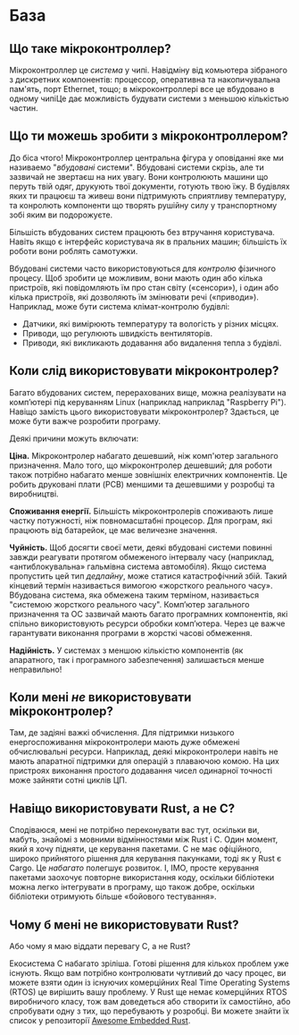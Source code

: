 # База

## Що таке мікроконтроллер?

Мікроконтроллер це *система* у чипі. Навідміну від комьютера зібраного з дискретних компонентів:
процессор, оперативна та накопичувальна пам'ять, порт Ethernet, тощо; в мікроконтроллері все це
вбудовано в одному чипіЦе дає можливість будувати системи з меньшою кількістью частин.

## Що ти можешь зробити з мікроконтроллером?


До біса чтого! Мікроконтроллер центральна фігура у оповіданні яке ми називаемо "*вбудовані* системи".
Вбудовані системи скрізь, але ти зазвичай не звертаєш на них увагу. Вони контролюють машини що
перуть твій одяг, друкують твої документи, готують твою їжу. В будівлях яких ти працюєш та живеш 
вони підтримують сприятливу температуру, та конролють компоненти що творять рушійну силу у транспортному
зобі яким ви подорожуєте.

Більшість вбудованих систем працюють без втручання користувача. Навіть якщо є інтерфейс користувача 
як в пральних машин; більшість їх роботи вони роблять самотужки.

Вбудовані системи часто використовуються для *контролю* фізичного процесу. 
Щоб зробити це можливим, вони мають один або кілька пристроїв, 
які повідомляють їм про стан світу («сенсори»), і один або кілька пристроїв, 
які дозволяють їм змінювати речі («приводи»). Наприклад, може бути система клімат-контролю будівлі:

- Датчики, які вимірюють температуру та вологість у різних місцях.
- Приводи, що регулюють швидкість вентиляторів.
- Приводи, які викликають додавання або видалення тепла з будівлі.

## Коли слід використовувати мікроконтролер?

Багато вбудованих систем, перерахованих вище, можна реалізувати на комп’ютері під керуванням Linux 
(наприклад наприклад "Raspberry Pi"). Навіщо замість цього використовувати мікроконтролер? 
Здається, це може бути важче розробити програму.

Деякі причини можуть включати:

**Ціна.** Мікроконтролер набагато дешевший, ніж комп'ютер загального призначення. 
Мало того, що мікроконтролер дешевший; для роботи також потрібно набагато менше зовнішніх електричних компонентів. 
Це робить друковані плати (PCB) меншими та дешевшими у розробці та виробництві.

**Споживання енергії.** Більшість мікроконтролерів споживають лише частку потужності, 
ніж повномасштабні процесор. Для програм, які працюють від батарейок, це має величезне значення.

**Чуйність.** Щоб досягти своєї мети, деякі вбудовані системи повинні завжди реагувати протягом 
обмеженого інтервалу часу (наприклад, «антиблокувальна» гальмівна система автомобіля). 
Якщо система пропустить цей тип *дедлайну*, може статися катастрофічний збій. 
Такий кінцевий термін називається вимогою «жорсткого реального часу». Вбудована система, яка обмежена таким терміном,
називається "системою жорсткого реального часу". Комп’ютер загального призначення та ОС зазвичай мають 
багато програмних компонентів, які спільно використовують ресурси обробки комп’ютера. 
Через це важче гарантувати виконання програми в жорсткі часові обмеження.

**Надійність.** У системах з меншою кількістю компонентів (як апаратного, так і програмного забезпечення) залишається менше неправильно!

## Коли мені *не* використовувати мікроконтролер?

Там, де задіяні важкі обчислення. Для підтримки низького енергоспоживання мікроконтролери 
мають дуже обмежені обчислювальні ресурси. Наприклад, деякі мікроконтролери навіть 
не мають апаратної підтримки для операцій з плаваючою комою. На цих пристроях виконання 
простого додавання чисел одинарної точності може зайняти сотні циклів ЦП.

## Навіщо використовувати Rust, а не C?

Сподіваюся, мені не потрібно переконувати вас тут, оскільки ви, мабуть, знайомі з 
мовними відмінностями між Rust і C. Один момент, який я хочу підняти, це керування пакетами. 
C не має офіційного, широко прийнятого рішення для керування пакунками, тоді як у Rust є Cargo. 
Це *набагато* полегшує розвиток. І, IMO, просте керування пакетами заохочує повторне використання коду, 
оскільки бібліотеки можна легко інтегрувати в програму, що також добре, оскільки 
бібліотеки отримують більше «бойового тестування».

## Чому б мені не використовувати Rust?

Або чому я маю віддати перевагу C, а не Rust?

Екосистема C набагато зріліша. Готові рішення для кількох проблем уже існують. Якщо
вам потрібно контролювати чутливий до часу процес, ви можете взяти один із існуючих комерційних Real Time
Operating Systems (RTOS) це вирішить вашу проблему. У Rust ще немає комерційних RTOS виробничого класу, тож вам доведеться або створити їх самостійно, або спробувати одну з тих, що перебувають у розробці. Ви можете знайти їх список у репозиторії [Awesome Embedded Rust].

[Awesome Embedded Rust]: https://github.com/rust-embedded/awesome-embedded-rust#real-time-operating-system-rtos
